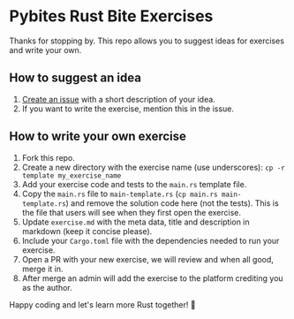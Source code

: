 # Pybites Rust Bite Exercises

Thanks for stopping by. This repo allows you to suggest ideas for exercises and write your own.

## How to suggest an idea

1. [Create an issue](https://github.com/pybites/rust-bite-exercises/issues) with a short description of your idea.
2. If you want to write the exercise, mention this in the issue.

## How to write your own exercise

1. Fork this repo.
2. Create a new directory with the exercise name (use underscores): `cp -r template my_exercise_name`
3. Add your exercise code and tests to the `main.rs` template file.
4. Copy the `main.rs` file to `main-template.rs` (`cp main.rs main-template.rs`) and remove the solution code here (not the tests). This is the file that users will see when they first open the exercise.
5. Update `exercise.md` with the meta data, title and description in markdown (keep it concise please).
6. Include your `Cargo.toml` file with the dependencies needed to run your exercise.
7. Open a PR with your new exercise, we will review and when all good, merge it in.
8. After merge an admin will add the exercise to the platform crediting you as the author.

Happy coding and let's learn more Rust together! 🦀

